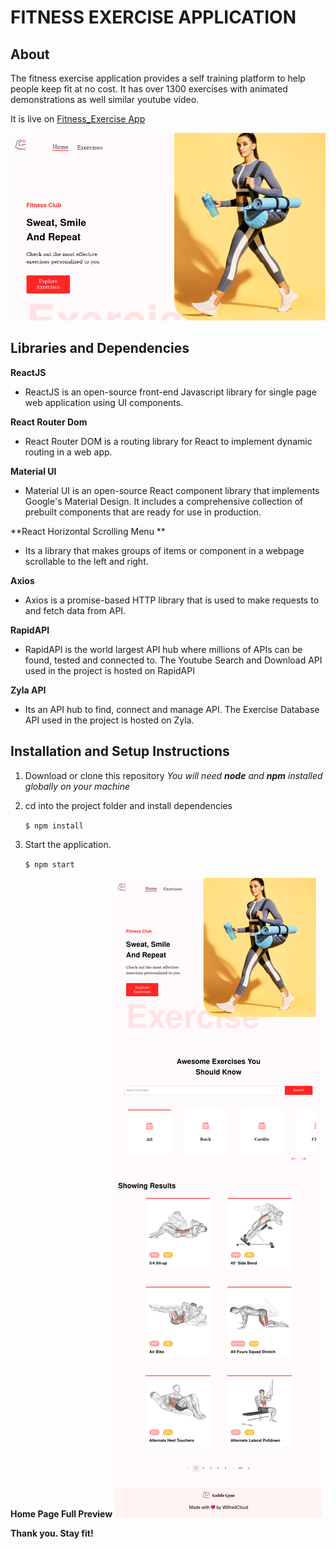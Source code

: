 # FITNESS EXERCISE APPLICATION

## About
The fitness exercise application provides a self training platform to help people keep fit at no cost. It has over  1300 exercises with animated demonstrations as well similar youtube video.  

It is live on [Fitness_Exercise App](https://fitness-exercise-wc.netlify.app/)

![Fitness_Exercise App](fitness-app.png)

## Libraries and Dependencies

**ReactJS**
- ReactJS is an open-source front-end Javascript library for single page web application using UI components.

**React Router Dom**
- React Router DOM is a routing library for React to implement dynamic routing in a web app. 

**Material UI**
- Material UI is an open-source React component library that implements Google's Material Design. It includes a comprehensive collection of prebuilt components that are ready for use in production.

**React Horizontal Scrolling Menu **
- Its a library that makes groups of items or component in a webpage scrollable to the left and right.

**Axios**
- Axios is a promise-based HTTP library that is used to make requests to and fetch data from  API.

**RapidAPI**
- RapidAPI is the world largest API hub where millions of APIs can be found, tested and connected to. The Youtube Search and Download API used in the project is hosted on RapidAPI

**Zyla API**
- Its an API hub to find, connect and manage API. The Exercise Database API used in the project is hosted on Zyla.


## Installation and Setup Instructions

1. Download or clone this repository 
   *You will need **node** and **npm** installed globally on your machine*

2. cd into the project folder and install dependencies

    `$ npm install`

3. Start the application.
  
    `$ npm start`

**Home Page Full Preview**
![Fitness_Exercise App](fitness_app.png)


**Thank you. Stay fit!**





